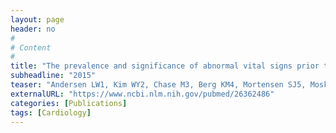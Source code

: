 ```yaml
---
layout: page
header: no
#
# Content
#
title: "The prevalence and significance of abnormal vital signs prior to in-hospital cardiac arrest."
subheadline: "2015"
teaser: "Andersen LW1, Kim WY2, Chase M3, Berg KM4, Mortensen SJ5, Moskowitz A4, Novack V6, Cocchi MN7, Donnino MW8; American Heart Association's Get With the Guidelines(®) – Resuscitation Investigators."
externalURL: "https://www.ncbi.nlm.nih.gov/pubmed/26362486"
categories: [Publications]
tags: [Cardiology]
---
```

